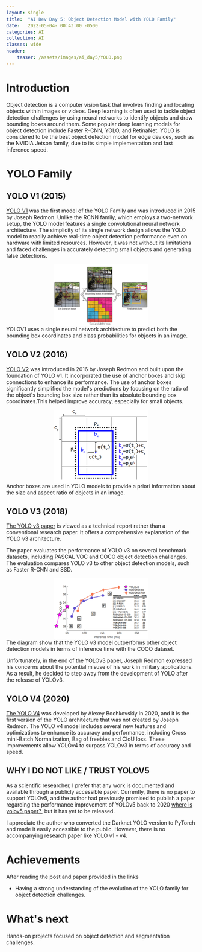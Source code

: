 ```yaml
---
layout: single
title:  "AI Dev Day 5: Object Detection Model with YOLO Family"
date:   2022-05-04- 00:43:00 -0500
categories: AI
collection: AI
classes: wide
header:
    teaser: /assets/images/ai_day5/YOLO.png
---
```

# Introduction  
Object detection is a computer vision task that involves finding and locating objects within images or videos. Deep learning is often used to tackle object detection challenges by using neural networks to identify objects and draw bounding boxes around them. Some popular deep learning models for object detection include Faster R-CNN, YOLO, and RetinaNet. YOLO is considered to be the best object detection model for edge devices, such as the NVIDIA Jetson family, due to its simple implementation and fast inference speed.

# YOLO Family

## YOLO V1 (2015)
<a href="https://arxiv.org/pdf/1506.02640.pdf">YOLO V1</a>  was the first model of the YOLO Family and was introduced in 2015 by Joseph Redmon. Unlike the RCNN family, which employs a two-network setup, the YOLO model features a single convolutional neural network architecture. The simplicity of its single network design allows the YOLO model to readily achieve real-time object detection performance even on hardware with limited resources. However, it was not without its limitations and faced challenges in accurately detecting small objects and generating false detections.

<style>
.center {
  display: block;
  margin-left: auto;
  margin-right: auto;
  min-width: 30%;
  max-width: 50%;
  width: 50vw;
}
</style>
<img class="center" src="/assets/images/ai_day5/yolov1.png" alt="yolov1"> 
YOLOV1 uses a single neural network architecture to predict both the bounding box coordinates and class probabilities for objects in an image.

## YOLO V2 (2016) 
<a href="https://arxiv.org/pdf/1612.08242.pdf">YOLO V2</a> was introduced in 2016 by Joseph Redmon and built upon the foundation of YOLO v1. It incorporated the use of anchor boxes and skip connections to enhance its performance. The use of anchor boxes significantly simplified the model's predictions by focusing on the ratio of the object's bounding box size rather than its absolute bounding box coordinates.This helped improve accuracy, especially for small objects.

<img class="center" src="/assets/images/ai_day5/anchor_boxes.png" alt="anchor_boxes"> 
Anchor boxes are used in YOLO models to provide a priori information about the size and aspect ratio of objects in an image. 

## YOLO V3 (2018)
<a href="https://arxiv.org/pdf/1804.02767.pdf">The YOLO v3 paper</a> is viewed as a technical report rather than a conventional research paper. It offers a comprehensive explanation of the YOLO v3 architecture.

The paper evaluates the performance of YOLO v3 on several benchmark datasets, including PASCAL VOC and COCO object detection challenges. The evaluation compares YOLO v3 to other object detection models, such as Faster R-CNN and SSD.

<img class="center" src="/assets/images/ai_day5/inf_time.png" alt="inf_time"> 
The diagram show that the YOLO v3 model outperforms other object detection models in terms of inference time with the COCO dataset.

Unfortunately, in the end of the YOLOv3 paper, Joseph Redmon expressed his concerns about the potential misuse of his work in military applications. As a result, he decided to step away from the development of YOLO after the release of YOLOv3.

## YOLO V4 (2020)
<a href="https://arxiv.org/pdf/2004.10934.pdf">The YOLO V4</a> was developed by Alexey Bochkovskiy in 2020, and it is the first version of the YOLO architecture that was not created by Joseph Redmon. The YOLO v4 model includes several new features and optimizations to enhance its accuracy and performance, including Cross mini-Batch Normalization, Bag of freebies and CIoU loss. These improvements allow YOLOv4 to surpass YOLOv3 in terms of accuracy and speed.

## WHY I DO NOT LIKE / TRUST YOLOV5
As a scientific researcher, I prefer that any work is documented and available through a publicly accessible paper. Currently, there is no paper to support YOLOv5, and the author had previously promised to publish a paper regarding the performance improvement of YOLOv5 back to 2020 <a href="https://github.com/ultralytics/yolov5/issues/1333">where is yolov5 paper?</a>, but it has yet to be released.

I appreciate the author who converted the Darknet YOLO version to PyTorch and made it easily accessible to the public. However, there is no accompanying research paper like YOLO v1 - v4.

# Achievements
After reading the post and paper provided in the links

* Having a strong understanding of the evolution of the YOLO family for object detection challenges.

# What's next
Hands-on projects focused on object detection and segmentation challenges.

